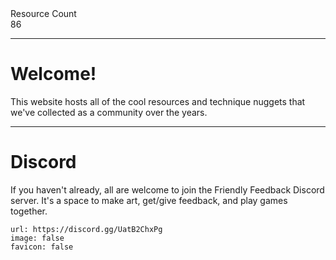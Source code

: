 <div markdown="1" class="ff_badge">
<div markdown="1" class="ff_badge_title">Resource Count</div>
<div markdown="1" class="ff_badge_value">86</div>
</div>

___

# Welcome!

This website hosts all of the cool resources and technique nuggets that we've collected as a community over the years. 

---
# Discord
If you haven't already, all are welcome to join the Friendly Feedback Discord server. It's a space to make art, get/give feedback, and play games together.

```embed
url: https://discord.gg/UatB2ChxPg
image: false
favicon: false
```